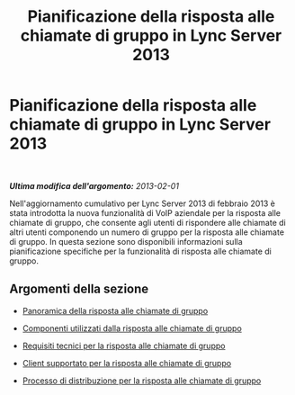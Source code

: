 ﻿---
title: Pianificazione della risposta alle chiamate di gruppo in Lync Server 2013
TOCTitle: Pianificazione della risposta alle chiamate di gruppo in Lync Server 2013
ms:assetid: 6d306466-778f-4c6a-9b6a-35dcd0d1811e
ms:mtpsurl: https://technet.microsoft.com/it-it/library/JJ945636(v=OCS.15)
ms:contentKeyID: 52062181
ms.date: 08/24/2015
mtps_version: v=OCS.15
ms.translationtype: HT
---

# Pianificazione della risposta alle chiamate di gruppo in Lync Server 2013

 

_**Ultima modifica dell'argomento:** 2013-02-01_

Nell'aggiornamento cumulativo per Lync Server 2013 di febbraio 2013 è stata introdotta la nuova funzionalità di VoIP aziendale per la risposta alle chiamate di gruppo, che consente agli utenti di rispondere alle chiamate di altri utenti componendo un numero di gruppo per la risposta alle chiamate di gruppo. In questa sezione sono disponibili informazioni sulla pianificazione specifiche per la funzionalità di risposta alle chiamate di gruppo.

## Argomenti della sezione

  - [Panoramica della risposta alle chiamate di gruppo](lync-server-2013-overview-of-group-call-pickup.md)

  - [Componenti utilizzati dalla risposta alle chiamate di gruppo](lync-server-2013-components-used-by-group-call-pickup.md)

  - [Requisiti tecnici per la risposta alle chiamate di gruppo](lync-server-2013-technical-requirements-for-group-call-pickup.md)

  - [Client supportato per la risposta alle chiamate di gruppo](lync-server-2013-clients-supported-for-group-call-pickup.md)

  - [Processo di distribuzione per la risposta alle chiamate di gruppo](lync-server-2013-deployment-process-for-group-call-pickup.md)

